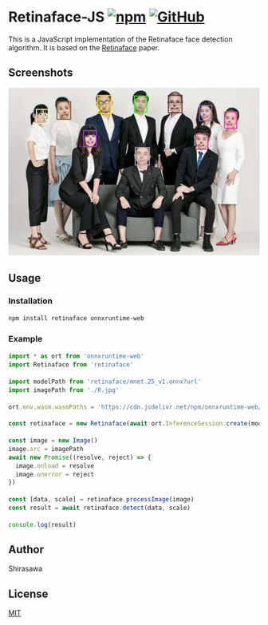 # Retinaface-JS [![npm](https://img.shields.io/npm/v/retinaface)](https://www.npmjs.com/package/retinaface) [![GitHub](https://img.shields.io/github/license/shirasawa/retinaface-js)](LICENSE)

This is a JavaScript implementation of the Retinaface face detection algorithm. It is based on the [Retinaface](https://arxiv.org/abs/1905.00641) paper.

## Screenshots

![screenshot](screenshots/retinaface.jpg)

## Usage

### Installation

```bash
npm install retinaface onnxruntime-web
```

### Example

```typescript
import * as ort from 'onnxruntime-web'
import Retinaface from 'retinaface'

import modelPath from 'retinaface/mnet.25_v1.onnx?url'
import imagePath from './R.jpg'

ort.env.wasm.wasmPaths = 'https://cdn.jsdelivr.net/npm/onnxruntime-web/dist/'

const retinaface = new Retinaface(await ort.InferenceSession.create(modelPath), ort.Tensor)

const image = new Image()
image.src = imagePath
await new Promise((resolve, reject) => {
  image.onload = resolve
  image.onerror = reject
})

const [data, scale] = retinaface.processImage(image)
const result = await retinaface.detect(data, scale)

console.log(result)
```

## Author

Shirasawa

## License

[MIT](LICENSE)
